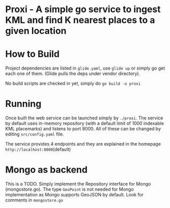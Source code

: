 # Proxi - A simple go service to ingest KML and find K nearest places to a given location

# How to Build
Project dependencies are listed in `glide.yaml`, use `glide up` or simply go get each one of them. (Glide pulls the deps under vendor directory).

No build scripts are checked in yet, simply do `go build -o proxi` 

# Running
Once built the web service can be launched simply by `./proxi`. 
The service by default uses in-memory repository (with a default limit of 1000 indexable KML placemarks) and listens to port 8000. All of these can be changed by editing `src/config.yaml` file.

The service provides 4 endpoints and they are explained in the homepage `http://localhost:8000`(default)

# Mongo as backend
This is a TODO. Simply implement the Repository interface for Mongo (mongostore.go). The type `GeoPoint` is not needed for Mongo implementation as Mongo supports GeoJSON by default. Look for comments in `mongostore.go`
